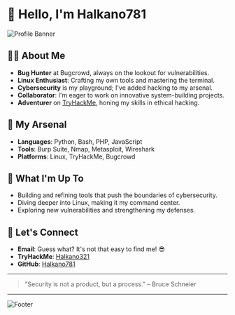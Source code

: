 # 👋 Hello, I'm Halkano781

![Profile Banner](https://via.placeholder.com/1200x300?text=Welcome+to+My+World) <!-- You can replace this with a custom banner -->

## 🧑‍💻 About Me

- **Bug Hunter** at Bugcrowd, always on the lookout for vulnerabilities.
- **Linux Enthusiast**: Crafting my own tools and mastering the terminal.
- **Cybersecurity** is my playground; I've added hacking to my arsenal.
- **Collaborator**: I'm eager to work on innovative system-building projects.
- **Adventurer** on [TryHackMe](https://www.tryhackme.com/p/Halkano321), honing my skills in ethical hacking.

## 🔧 My Arsenal

- **Languages**: Python, Bash, PHP, JavaScript
- **Tools**: Burp Suite, Nmap, Metasploit, Wireshark
- **Platforms**: Linux, TryHackMe, Bugcrowd

## 🌱 What I'm Up To

- Building and refining tools that push the boundaries of cybersecurity.
- Diving deeper into Linux, making it my command center.
- Exploring new vulnerabilities and strengthening my defenses.

## 💬 Let's Connect

- **Email**: Guess what? It's not that easy to find me! 😎
- **TryHackMe**: [Halkano321](https://www.tryhackme.com/p/Halkano321)
- **GitHub**: [Halkano781](https://github.com/halkano781)

---

> "Security is not a product, but a process." – Bruce Schneier

---

![Footer](https://via.placeholder.com/1200x50?text=Happy+Hacking!)
